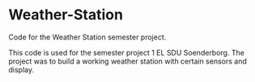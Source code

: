# Weather-Station
Code for the Weather Station semester project.

This code is used for the semester project 1 EL SDU Soenderborg.
The project was to build a working weather station with certain sensors and display.
